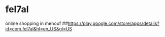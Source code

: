 # fel7al
online shopping in menouf
##https://play.google.com/store/apps/details?id=com.fel7al&hl=en_US&gl=US
